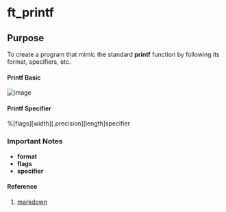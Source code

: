 # ft_printf 
## Purpose
To create a program that mimic the standard **printf** function by following its format, specifiers, etc.

#### Printf Basic
![image](https://user-images.githubusercontent.com/34572151/152892264-76fc781b-d8d0-4225-bdef-de06ce40f450.png)

#### Printf Specifier
%[flags][width][.precision][length]specifier

### Important Notes
- **format**
- **flags**
- **specifier**
#### Reference
1. [markdown](https://docs.github.com/en/get-started/writing-on-github/getting-started-with-writing-and-formatting-on-github/basic-writing-and-formatting-syntax)
